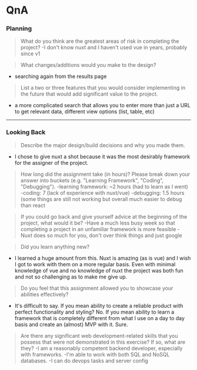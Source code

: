 # QnA

### Planning

> What do you think are the greatest areas of risk in completing the project?
-I don't know nuxt and I haven't used vue in years, probably since v1

> What changes/additions would you make to the design?
- searching again from the results page

> List a two or three features that you would consider implementing in the future that would add significant value to the project.
- a more complicated search that allows you to enter more than just a URL to get relevant data, different view options (list, table, etc)

---

### Looking Back

> Describe the major design/build decisions and why you made them.
- I chose to give nuxt a shot because it was the most desirably framework for the assigner of the project. 

> How long did the assignment take (in hours)? Please break down your answer into buckets (e.g. "Learning Framework", "Coding", "Debugging").
-learning framework: ~2 hours (had to learn as I went)
-coding: 7 (lack of experience with nuxt/vue)
-debugging: 1.5 hours (some things are still not working but overall much easier to debug than react

> If you could go back and give yourself advice at the beginning of the project, what would it be?
-Have a much less busy week so that completing a project in an unfamiliar framework is more feasible
-Nuxt does so much for you, don't over think things and just google 

> Did you learn anything new?
- I learned a huge amount from this. Nuxt is amazing (as is vue) and I wish I got to work with them on a more regular basis. Even with minimal knowledge of vue and no knowledge of nuxt the project
was both fun and not so challenging as to make me give up. 

> Do you feel that this assignment allowed you to showcase your abilities effectively?
- It's difficult to say. If you mean ability to create a reliable product with perfect functionality and styling? No. If you mean ability to learn a framework that is completely different
from what I use on a day to day basis and create an (almost) MVP with it. Sure. 

> Are there any significant web development-related skills that you possess that were not demonstrated in this exercise? If so, what are they?
-I am a reasonably competent backend developer, especially with frameworks.
-I'm able to work with both SQL and NoSQL databases.
-I can do devops tasks and server config
